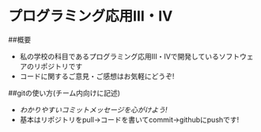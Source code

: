 プログラミング応用Ⅲ・Ⅳ
=======

##概要
* 私の学校の科目であるプログラミング応用Ⅲ・Ⅳで開発しているソフトウェアのリポジトリです
* コードに関するご意見・ご感想はお気軽にどうぞ!


##gitの使い方(チーム内向けに記述)
* *わかりやすいコミットメッセージを心がけよう!*
* 基本はリポジトリをpull→コードを書いてcommit→githubにpushです!
